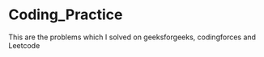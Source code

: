 # Coding_Practice

This are the problems which I solved on geeksforgeeks, codingforces and Leetcode
